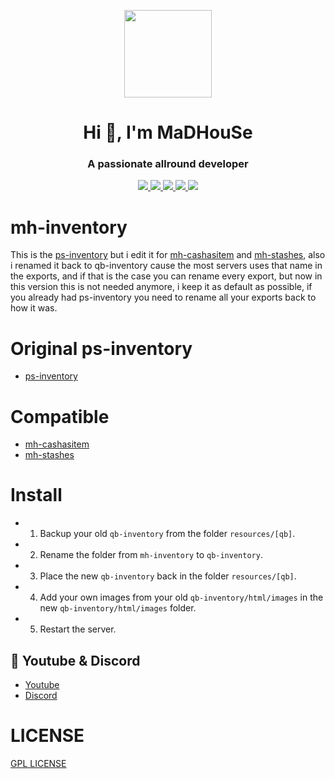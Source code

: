 <p align="center">
    <img width="140" src="https://icons.iconarchive.com/icons/iconarchive/red-orb-alphabet/128/Letter-M-icon.png" />  
    <h1 align="center">Hi 👋, I'm MaDHouSe</h1>
    <h3 align="center">A passionate allround developer </h3>    
</p>

<p align="center">
  <a href="https://github.com/MaDHouSe79/mh-inventory/issues">
    <img src="https://img.shields.io/github/issues/MaDHouSe79/mh-inventory"/> 
  </a>
  <a href="https://github.com/MaDHouSe79/mh-inventory/watchers">
    <img src="https://img.shields.io/github/watchers/MaDHouSe79/mh-inventory"/> 
  </a> 
  <a href="https://github.com/MaDHouSe79/mh-inventory/network/members">
    <img src="https://img.shields.io/github/forks/MaDHouSe79/mh-inventory"/> 
  </a>  
  <a href="https://github.com/MaDHouSe79/mh-inventory/stargazers">
    <img src="https://img.shields.io/github/stars/MaDHouSe79/mh-inventory?color=white"/> 
  </a>
  <a href="https://github.com/MaDHouSe79/mh-inventory/blob/main/LICENSE">
    <img src="https://img.shields.io/github/license/MaDHouSe79/mh-inventory?color=black"/> 
  </a>      
</p>


# mh-inventory
This is the [ps-inventory](https://github.com/Project-Sloth/ps-inventory) but i edit it for [mh-cashasitem](https://github.com/MaDHouSe79/mh-cashasitem) and [mh-stashes](https://github.com/MaDHouSe79/mh-stashes),
also i renamed it back to qb-inventory cause the most servers uses that name in the exports,
and if that is the case you can rename every export,
but now in this version this is not needed anymore, i keep it as default as possible, 
if you already had ps-inventory you need to rename all your exports back to how it was.


# Original ps-inventory
- [ps-inventory](https://github.com/Project-Sloth/ps-inventory)

# Compatible
- [mh-cashasitem](https://github.com/MaDHouSe79/mh-cashasitem)
- [mh-stashes](https://github.com/MaDHouSe79/mh-stashes)


# Install
- 1. Backup your old `qb-inventory` from the folder `resources/[qb]`.
- 2. Rename the folder from `mh-inventory` to `qb-inventory`.
- 3. Place the new `qb-inventory` back in the folder `resources/[qb]`.
- 4. Add your own images from your old `qb-inventory/html/images` in the new `qb-inventory/html/images` folder.
- 5. Restart the server.
 

## 🙈 Youtube & Discord
- [Youtube](https://www.youtube.com/c/MaDHouSe79)
- [Discord](https://discord.gg/cEMSeE9dgS)

# LICENSE
[GPL LICENSE](./LICENSE)<br />


